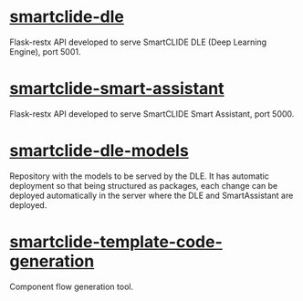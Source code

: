 # [smartclide-dle](https://github.com/eclipse-researchlabs/smartclide-smart-assistant/tree/main/smartclide-dle/smartclide-dle)
Flask-restx API developed to serve SmartCLIDE DLE (Deep Learning Engine), port 5001.

# [smartclide-smart-assistant](https://github.com/eclipse-researchlabs/smartclide-smart-assistant/tree/main/smartclide-dle/smartclide-smart-assistant)
Flask-restx API developed to serve SmartCLIDE Smart Assistant, port 5000.

# [smartclide-dle-models](https://github.com/eclipse-researchlabs/smartclide-smart-assistant/tree/main/smartclide-dle-models)
Repository with the models to be served by the DLE. It has automatic deployment so that being structured as packages, each change can be deployed automatically in the server where the DLE and SmartAssistant are deployed.

# [smartclide-template-code-generation](https://github.com/eclipse-researchlabs/smartclide-smart-assistant/tree/main/smartclide-template-code-generation)
Component flow generation tool.



